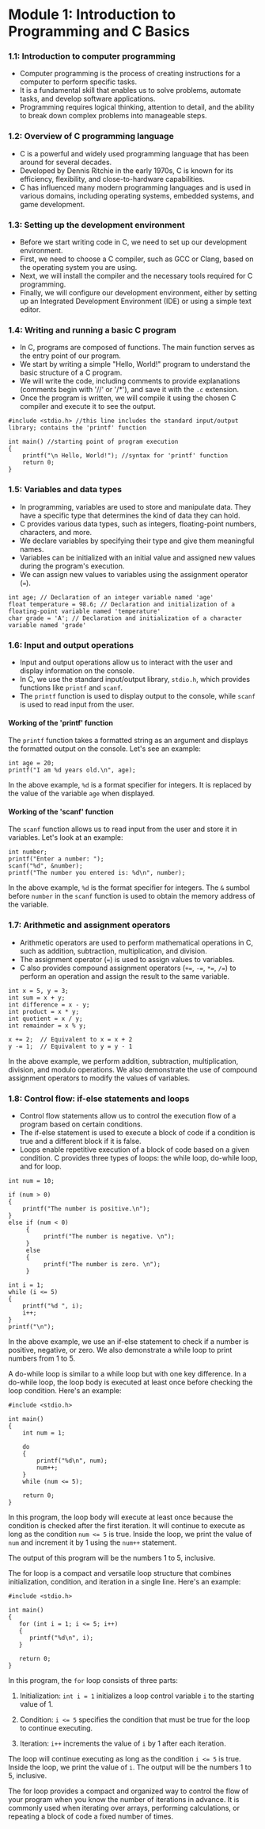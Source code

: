 # Module 1: Introduction to Programming and C Basics
### 1.1: Introduction to computer programming
   - Computer programming is the process of creating instructions for a computer to perform specific tasks.
   - It is a fundamental skill that enables us to solve problems, automate tasks, and develop software applications.
   - Programming requires logical thinking, attention to detail, and the ability to break down complex problems into manageable steps.

### 1.2: Overview of C programming language
   - C is a powerful and widely used programming language that has been around for several decades.
   - Developed by Dennis Ritchie in the early 1970s, C is known for its efficiency, flexibility, and close-to-hardware capabilities.
   - C has influenced many modern programming languages and is used in various domains, including operating systems, embedded systems, and game development.

### 1.3: Setting up the development environment
   - Before we start writing code in C, we need to set up our development environment.
   - First, we need to choose a C compiler, such as GCC or Clang, based on the operating system you are using.
   - Next, we will install the compiler and the necessary tools required for C programming.
   - Finally, we will configure our development environment, either by setting up an Integrated Development Environment (IDE) or using a simple text editor.

### 1.4: Writing and running a basic C program
   - In C, programs are composed of functions. The main function serves as the entry point of our program.
   - We start by writing a simple "Hello, World!" program to understand the basic structure of a C program.
   - We will write the code, including comments to provide explanations (comments begin with '//' or '/*'), and save it with the `.c` extension.
   - Once the program is written, we will compile it using the chosen C compiler and execute it to see the output.
   ```
   #include <stdio.h> //this line includes the standard input/output library; contains the 'printf' function

   int main() //starting point of program execution
   {
       printf("\n Hello, World!"); //syntax for 'printf' function
       return 0;
   }
   ```

### 1.5: Variables and data types
   - In programming, variables are used to store and manipulate data. They have a specific type that determines the kind of data they can hold.
   - C provides various data types, such as integers, floating-point numbers, characters, and more.
   - We declare variables by specifying their type and give them meaningful names.
   - Variables can be initialized with an initial value and assigned new values during the program's execution.
   - We can assign new values to variables using the assignment operator (`=`).
   ```
   int age; // Declaration of an integer variable named 'age'
   float temperature = 98.6; // Declaration and initialization of a floating-point variable named 'temperature'
   char grade = 'A'; // Declaration and initialization of a character variable named 'grade'
   ```

### 1.6: Input and output operations
   - Input and output operations allow us to interact with the user and display information on the console.
   - In C, we use the standard input/output library, `stdio.h`, which provides functions like `printf` and `scanf`.
   - The `printf` function is used to display output to the console, while `scanf` is used to read input from the user.

#### Working of the 'printf' function
The `printf` function takes a formatted string as an argument and displays the formatted output on the console. Let's see an example:
   ```
   int age = 20;
   printf("I am %d years old.\n", age);
   ```
In the above example, `%d` is a format specifier for integers. It is replaced by the value of the variable `age` when displayed.

#### Working of the 'scanf' function
The `scanf` function allows us to read input from the user and store it in variables. Let's look at an example:
   ```
   int number;
   printf("Enter a number: ");
   scanf("%d", &number);
   printf("The number you entered is: %d\n", number);
   ```
In the above example, `%d` is the format specifier for integers. The `&` sumbol before `number` in the `scanf` function is used to obtain the memory address of the variable.

### 1.7: Arithmetic and assignment operators
   - Arithmetic operators are used to perform mathematical operations in C, such as addition, subtraction, multiplication, and division.
   - The assignment operator (`=`) is used to assign values to variables.
   - C also provides compound assignment operators (`+=`, `-=`, `*=`, `/=`) to perform an operation and assign the result to the same variable.
   ```
   int x = 5, y = 3;
   int sum = x + y;
   int difference = x - y;
   int product = x * y;
   int quotient = x / y;
   int remainder = x % y;

   x += 2;  // Equivalent to x = x + 2
   y -= 1;  // Equivalent to y = y - 1
   ```
In the above example, we perform addition, subtraction, multiplication, division, and modulo operations. We also demonstrate the use of compound assignment operators to modify the values of variables.

### 1.8: Control flow: if-else statements and loops
   - Control flow statements allow us to control the execution flow of a program based on certain conditions.
   - The if-else statement is used to execute a block of code if a condition is true and a different block if it is false.
   - Loops enable repetitive execution of a block of code based on a given condition. C provides three types of loops: the while loop, do-while loop, and for loop.
   ```
   int num = 10;

   if (num > 0)
   {
       printf("The number is positive.\n");
   }
   else if (num < 0)
        {
             printf("The number is negative. \n");
        }
        else
        {
             printf("The number is zero. \n");
        }

   int i = 1;
   while (i <= 5)
   {
       printf("%d ", i);
       i++;
   }
   printf("\n");
   ```
In the above example, we use an if-else statement to check if a number is positive, negative, or zero. We also demonstrate a while loop to print numbers from 1 to 5.

A do-while loop is similar to a while loop but with one key difference. In a do-while loop, the loop body is executed at least once before checking the loop condition. Here's an example:

```
#include <stdio.h>

int main()
{
    int num = 1;

    do
    {
        printf("%d\n", num);
        num++;
    }
    while (num <= 5);

    return 0;
}
```

In this program, the loop body will execute at least once because the condition is checked after the first iteration. It will continue to execute as long as the condition `num <= 5` is true. Inside the loop, we print the value of `num` and increment it by 1 using the `num++` statement.

The output of this program will be the numbers 1 to 5, inclusive.

The for loop is a compact and versatile loop structure that combines initialization, condition, and iteration in a single line. Here's an example:

```
#include <stdio.h>

int main()
{
   for (int i = 1; i <= 5; i++)
   {
      printf("%d\n", i);
   }

   return 0;
}
```

In this program, the `for` loop consists of three parts:

1. Initialization: `int i = 1` initializes a loop control variable `i` to the starting value of 1.

2. Condition: `i <= 5` specifies the condition that must be true for the loop to continue executing.

3. Iteration: `i++` increments the value of `i` by 1 after each iteration.

The loop will continue executing as long as the condition `i <= 5` is true. Inside the loop, we print the value of `i`. The output will be the numbers 1 to 5, inclusive.

The for loop provides a compact and organized way to control the flow of your program when you know the number of iterations in advance. It is commonly used when iterating over arrays, performing calculations, or repeating a block of code a fixed number of times.

